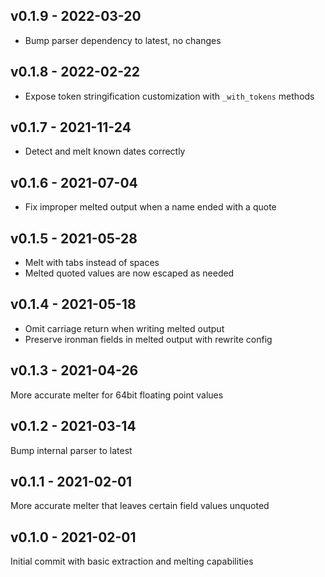 ## v0.1.9 - 2022-03-20

- Bump parser dependency to latest, no changes

## v0.1.8 - 2022-02-22

- Expose token stringification customization with `_with_tokens` methods

## v0.1.7 - 2021-11-24

- Detect and melt known dates correctly

## v0.1.6 - 2021-07-04

- Fix improper melted output when a name ended with a quote

## v0.1.5 - 2021-05-28

- Melt with tabs instead of spaces
- Melted quoted values are now escaped as needed

## v0.1.4 - 2021-05-18

- Omit carriage return when writing melted output
- Preserve ironman fields in melted output with rewrite config

## v0.1.3 - 2021-04-26

More accurate melter for 64bit floating point values

## v0.1.2 - 2021-03-14

Bump internal parser to latest

## v0.1.1 - 2021-02-01

More accurate melter that leaves certain field values unquoted

## v0.1.0 - 2021-02-01

Initial commit with basic extraction and melting capabilities